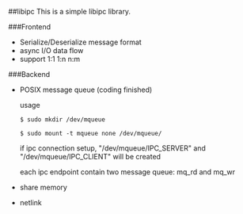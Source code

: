 ##libipc
This is a simple libipc library.

###Frontend
* Serialize/Deserialize message format
* async I/O data flow
* support 1:1 1:n n:m

###Backend

* POSIX message queue (coding finished)

  usage

  `$ sudo mkdir /dev/mqueue`

  `$ sudo mount -t mqueue none /dev/mqueue/`

  if ipc connection setup, "/dev/mqueue/IPC_SERVER" and "/dev/mqueue/IPC_CLIENT" will be created

  each ipc endpoint contain two message queue: mq_rd and mq_wr

* share memory

* netlink


